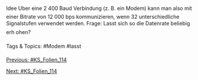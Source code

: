 Idee
Uber eine 2 400 Baud Verbindung (z. B. ein Modem) kann man also mit einer
Bitrate von 12 000 bps kommunizieren, wenn 32 unterschiedliche Signalstufen
verwendet werden.
Frage: Lasst sich so die Datenrate beliebig erh ohen?

   Tags & Topics:
   #Modem
   #lasst

[Previous: #KS_Folien_114](KS_Folien_114.md)

[Next: #KS_Folien_114](KS_Folien_114.md)